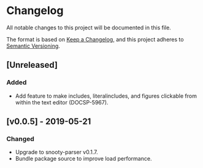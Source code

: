 # Changelog
All notable changes to this project will be documented in this file.

The format is based on [Keep a Changelog](https://keepachangelog.com/en/1.0.0/),
and this project adheres to [Semantic Versioning](https://semver.org/spec/v2.0.0.html).

## [Unreleased]

### Added
- Add feature to make includes, literalincludes, and figures clickable from within the text editor (DOCSP-5967).

## [v0.0.5] - 2019-05-21

### Changed

- Upgrade to snooty-parser v0.1.7.
- Bundle package source to improve load performance.
